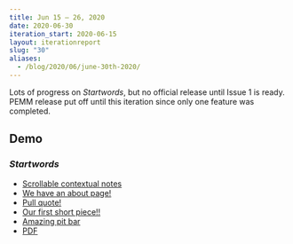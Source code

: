 ```yaml
---
title: Jun 15 — 26, 2020
date: 2020-06-30
iteration_start: 2020-06-15
layout: iterationreport
slug: "30"
aliases:
  - /blog/2020/06/june-30th-2020/
---
```


Lots of progress on _Startwords_, but no official release until Issue 1 is ready.
PEMM release put off until this iteration since only one feature was completed.

## Demo

### _Startwords_
* [Scrollable contextual notes](https://startwords.cdh.princeton.edu/issues/1/data-beyond-vision/)
* [We have an about page!](https://startwords.cdh.princeton.edu/about/)
* [Pull quote!](https://startwords.cdh.princeton.edu/issues/1/the-body-as-data/)
* [Our first short piece!!](https://startwords.cdh.princeton.edu/issues/1/stack-shakespeare-and-company-membership-activities/)
* [Amazing pit bar](https://startwords.cdh.princeton.edu/issues/1/data-beyond-vision/#-)
* [PDF](https://github.com/Princeton-CDH/startwords/issues/22#issuecomment-651201652)





